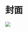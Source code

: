 # 封面

![](https://gitee.com/XiShanSnow/imagebed/raw/master/images/articles/spatialPresent_20210506103156_02.webp)

